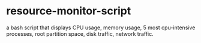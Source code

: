 # resource-monitor-script
a bash script that displays CPU usage, memory usage, 5 most cpu-intensive processes, root partition space, disk traffic, network traffic.
